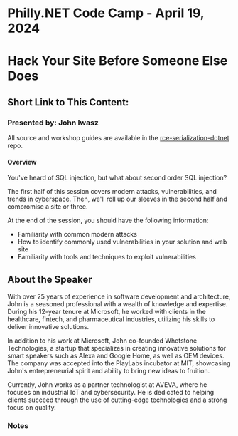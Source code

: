 # Philly.NET Code Camp - April 19, 2024

# Hack Your Site Before Someone Else Does

## Short Link to This Content: 

### Presented by: John Iwasz

All source and workshop guides are available in the [rce-serialization-dotnet](https://github.com/johniwasz/rce-serialization-dotnet) repo.

#### Overview
You've heard of SQL injection, but what about second order SQL injection?

The first half of this session covers modern attacks, vulnerabilities, and trends in cyberspace. Then, we'll roll up our sleeves in the second half and compromise a site or three.   

At the end of the session, you should have the following information:

- Familiarity with common modern attacks
- How to identify commonly used vulnerabilities in your solution and web site
- Familiarity with tools and techniques to exploit vulnerabilities

## About the Speaker

With over 25 years of experience in software development and architecture, John is a seasoned professional with a wealth of knowledge and expertise. During his 12-year tenure at Microsoft, he worked with clients in the healthcare, fintech, and pharmaceutical industries, utilizing his skills to deliver innovative solutions. 

In addition to his work at Microsoft, John co-founded Whetstone Technologies, a startup that specializes in creating innovative solutions for smart speakers such as Alexa and Google Home, as well as OEM devices. The company was accepted into the PlayLabs incubator at MIT, showcasing John's entrepreneurial spirit and ability to bring new ideas to fruition. 

Currently, John works as a partner technologist at AVEVA, where he focuses on industrial IoT and cybersecurity. He is dedicated to helping clients succeed through the use of cutting-edge technologies and a strong focus on quality.

### Notes

